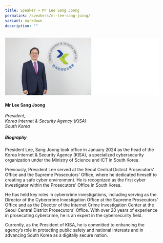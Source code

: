 ```yaml
---
title: Speaker – Mr Lee Sang Joong
permalink: /speakers/mr-lee-sang-joong/
variant: markdown
description: ""
---
```


![](/images/2024%20speakers/Lee_Sang_Joong.png)
#### **Mr Lee Sang Joong**

*President, <br> Korea Internet &amp; Security Agency (KISA)<br>South Korea*

##### **Biography**
President Lee, Sang Joong took office in January 2024 as the head of the Korea Internet &amp; Security Agency (KISA), a specialized cybersecurity organization under the Ministry of Science and ICT in South Korea.
 
Previously, President Lee served at the Seoul Central District Prosecutors' Office and the Supreme Prosecutors' Office, where he dedicated himself to creating a safe cyber environment. He is recognized as the first cyber investigator within the Prosecutors' Office in South Korea.
 
He has held key roles in cybercrime investigations, including serving as the Director of the Cybercrime Investigation Office at the Supreme Prosecutors' Office and as the Director of the Internet Crime Investigation Center at the Seoul Central District Prosecutors' Office. With over 20 years of experience in prosecuting cybercrime, he is an expert in the cybersecurity field.
 
Currently, as the President of KISA, he is committed to enhancing the agency’s role in protecting public safety and national interests and in advancing South Korea as a digitally secure nation.
